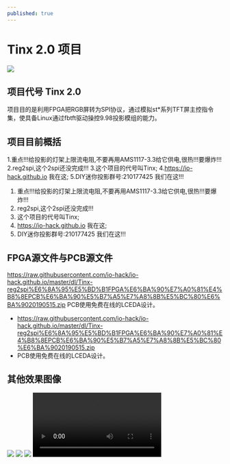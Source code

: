 ```yaml
---
published: true
---
```

# Tinx 2.0 项目
![](https://raw.githubusercontent.com/io-hack/io-hack.github.io/master/dl/Tinx-20-4.jpg)

## 项目代号 Tinx 2.0
项目目的是利用FPGA把RGB屏转为SPI协议，通过模拟st*系列TFT屏主控指令集，使具备Linux通过fbtft驱动操控9.98投影模组的能力。

## 项目目前概括
1.重点!!!给投影的灯架上限流电阻,不要再用AMS1117-3.3给它供电,很热!!!要爆炸!!!
2.reg2spi,这个2spi还没完成!!!
3.这个项目的代号叫Tinx;
4.https://io-hack.github.io 我在这;
5.DIY迷你投影群号:210177425 我们在这!!!
1. 重点!!!给投影的灯架上限流电阻,不要再用AMS1117-3.3给它供电,很热!!!要爆炸!!!
2. reg2spi,这个2spi还没完成!!!
3. 这个项目的代号叫Tinx;
4. https://io-hack.github.io 我在这;
5. DIY迷你投影群号:210177425 我们在这!!!

## FPGA源文件与PCB源文件
https://raw.githubusercontent.com/io-hack/io-hack.github.io/master/dl/Tinx-reg2spi%E6%8A%95%E5%BD%B1FPGA%E6%BA%90%E7%A0%81%E4%B8%8EPCB%E6%BA%90%E5%B7%A5%E7%A8%8B%E5%BC%80%E6%BA%9020190515.zip
PCB使用免费在线的LCEDA设计。
- https://raw.githubusercontent.com/io-hack/io-hack.github.io/master/dl/Tinx-reg2spi%E6%8A%95%E5%BD%B1FPGA%E6%BA%90%E7%A0%81%E4%B8%8EPCB%E6%BA%90%E5%B7%A5%E7%A8%8B%E5%BC%80%E6%BA%9020190515.zip
- PCB使用免费在线的LCEDA设计。

## 其他效果图像
![](https://raw.githubusercontent.com/io-hack/io-hack.github.io/master/dl/Tinx-20-0.jpg)
![](https://raw.githubusercontent.com/io-hack/io-hack.github.io/master/dl/Tinx-20-1.jpg)
![](https://raw.githubusercontent.com/io-hack/io-hack.github.io/master/dl/Tinx-20-2.jpg)
![](https://raw.githubusercontent.com/io-hack/io-hack.github.io/master/dl/tinx-20-0.mp4)
